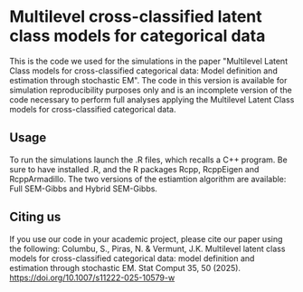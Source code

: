 # Multilevel cross-classified latent class models for categorical data 

This is the code we used for the simulations in the paper "Multilevel Latent Class models for cross-classified categorical data: Model definition and estimation through stochastic EM". The code in this version is available for simulation reproducibility purposes only and is an incomplete version of the code necessary to perform full analyses applying the Multilevel Latent Class models for cross-classified categorical data.

## Usage
To run the simulations launch the .R files, which recalls a C++ program. Be sure to have installed .R, and the R packages Rcpp, RcppEigen and
RcppArmadillo. The two versions of the estiamtion algorithm are available: Full SEM-Gibbs and Hybrid SEM-Gibbs. 

## Citing us

If you use our code in your academic project, please cite our paper using the following:
Columbu, S., Piras, N. & Vermunt, J.K. Multilevel latent class models for cross-classified categorical data: model definition and estimation through stochastic EM. Stat Comput 35, 50 (2025). https://doi.org/10.1007/s11222-025-10579-w
